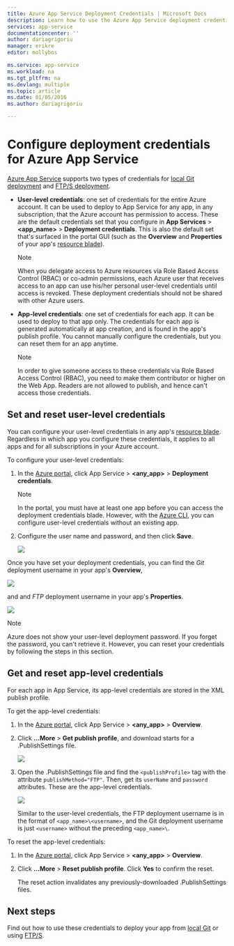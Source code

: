 ```yaml
---
title: Azure App Service Deployment Credentials | Microsoft Docs
description: Learn how to use the Azure App Service deployment credentials.
services: app-service
documentationcenter: ''
author: dariagrigoriu
manager: erikre
editor: mollybos

ms.service: app-service
ms.workload: na
ms.tgt_pltfrm: na
ms.devlang: multiple
ms.topic: article
ms.date: 01/05/2016
ms.author: dariagrigoriu

---
```

# Configure deployment credentials for Azure App Service
[Azure App Service](http://go.microsoft.com/fwlink/?LinkId=529714) supports two types of credentials for [local Git deployment](app-service-deploy-local-git.md) 
and [FTP/S deployment](app-service-deploy-ftp.md).

* **User-level credentials**: one set of credentials for the entire Azure account. It can be used to deploy to App Service for any app, in any subscription, that the Azure account has permission to access. These are the default
credentials set that you configure in **App Services** > **&lt;app_name>** > **Deployment credentials**. This is also the default set that's surfaced in the portal GUI (such as the **Overview** and **Properties**
of your app's [resource blade](../azure-resource-manager/resource-group-portal.md#manage-resources)).

    > [!NOTE]
    > When you delegate access to Azure resources via Role Based Access Control (RBAC) or co-admin permissions, each Azure user that receives access to an app can use his/her personal user-level credentials until access is revoked. These deployment credentials should not be shared with other Azure users.
    >
    >

* **App-level credentials**: one set of credentials for each app. It can be used to deploy to that app only. The credentials
for each app is generated automatically at app creation, and is found in the app's publish profile. You cannot manually configure the credentials, but you can reset them for an app anytime.

    > [!NOTE]
    > In order to give someone access to these credentials via Role Based Access Control (RBAC), you need to make them contributor or higher on the Web App. Readers are not allowed to publish, and hence can't access those credentials.
    >
    >

## <a name="userscope"></a>Set and reset user-level credentials

You can configure your user-level credentials in any app's [resource blade](../azure-resource-manager/resource-group-portal.md#manage-resources). Regardless in which app you configure
these credentials, it applies to all apps and for all subscriptions in your Azure account. 

To configure your user-level credentials:

1. In the [Azure portal](https://portal.azure.com), click App Service > **&lt;any_app>** > **Deployment credentials**.

    > [!NOTE]
    > In the portal, you must have at least one app before you can access the deployment credentials blade. However, with the [Azure CLI](app-service-web-app-azure-resource-manager-xplat-cli.md), 
    > you can configure user-level credentials without an existing app.

2. Configure the user name and password, and then click **Save**.

    ![](./media/app-service-deployment-credentials/deployment_credentials_configure.png)

Once you have set your deployment credentials, you can find the *Git* deployment username in your app's **Overview**,

![](./media/app-service-deployment-credentials/deployment_credentials_overview.png)

and and *FTP* deployment username in your app's **Properties**.

![](./media/app-service-deployment-credentials/deployment_credentials_properties.png)

> [!NOTE]
> Azure does not show your user-level deployment password. If you forget the password, you can't retrieve it. However, you can reset your credentials by following the steps in this section.
>
>  

## <a name="appscope"></a>Get and reset app-level credentials
For each app in App Service, its app-level credentials are stored in the XML publish profile.

To get the app-level credentials:

1. In the [Azure portal](https://portal.azure.com), click App Service > **&lt;any_app>** > **Overview**.

2. Click **...More** > **Get publish profile**, and download starts for a .PublishSettings file.

    ![](./media/app-service-deployment-credentials/publish_profile_get.png)

3. Open the .PublishSettings file and find the `<publishProfile>` tag with the attribute `publishMethod="FTP"`. Then, get its `userName` and `password` attributes.
These are the app-level credentials.

    ![](./media/app-service-deployment-credentials/publish_profile_editor.png)

    Similar to the user-level credentials, the FTP deployment username is in the format of `<app_name>\<username>`, and the Git deployment username is just `<username>` without the preceding `<app_name>\`.

To reset the app-level credentials:

1. In the [Azure portal](https://portal.azure.com), click App Service > **&lt;any_app>** > **Overview**.

2. Click **...More** > **Reset publish profile**. Click **Yes** to confirm the reset.

    The reset action invalidates any previously-downloaded .PublishSettings files.

## Next steps

Find out how to use these credentials to deploy your app from [local Git](app-service-deploy-local-git.md) or using [FTP/S](app-service-deploy-ftp.md).
